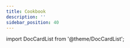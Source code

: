 ```yaml
---
title: Cookbook
description: ''
sidebar_position: 40
---
```


import DocCardList from '@theme/DocCardList';

<DocCardList />
